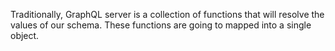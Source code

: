 Traditionally, GraphQL server is a collection of functions that will resolve the values of our schema. These functions are going to mapped into a single object.
